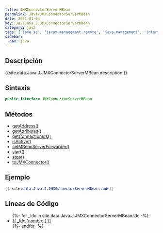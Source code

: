 ```yaml
---
title: JMXConnectorServerMBean
permalink: Java/JMXConnectorServerMBean
date: 2021-01-04
key: JavaJava.J.JMXConnectorServerMBean
category: java
tags: ['java se', 'javax.management.remote', 'java.management', 'interface java', 'Java 1.5']
sidebar: 
  nav: java
---
```


## Descripción
{{site.data.Java.J.JMXConnectorServerMBean.description }}

## Sintaxis
~~~java
public interface JMXConnectorServerMBean
~~~

## Métodos
* [getAddress()](/Java/JMXConnectorServerMBean/getAddress)
* [getAttributes()](/Java/JMXConnectorServerMBean/getAttributes)
* [getConnectionIds()](/Java/JMXConnectorServerMBean/getConnectionIds)
* [isActive()](/Java/JMXConnectorServerMBean/isActive)
* [setMBeanServerForwarder()](/Java/JMXConnectorServerMBean/setMBeanServerForwarder)
* [start()](/Java/JMXConnectorServerMBean/start)
* [stop()](/Java/JMXConnectorServerMBean/stop)
* [toJMXConnector()](/Java/JMXConnectorServerMBean/toJMXConnector)

## Ejemplo
~~~java
{{ site.data.Java.J.JMXConnectorServerMBean.code}}
~~~

## Líneas de Código
<ul>
{%- for _ldc in site.data.Java.J.JMXConnectorServerMBean.ldc -%}
   <li>
       <a href="{{_ldc['url'] }}">{{ _ldc['nombre'] }}</a>
   </li>
{%- endfor -%}
</ul>
